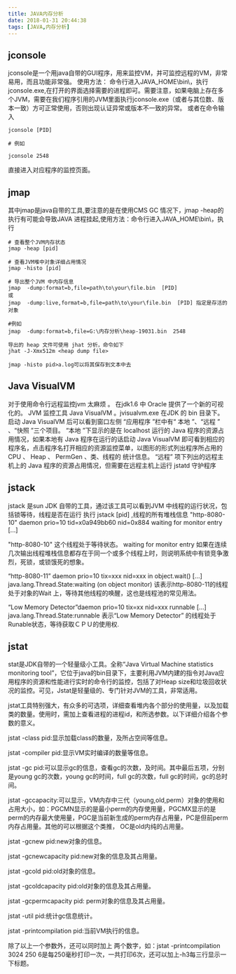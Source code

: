 ```yaml
---
title: JAVA内存分析
date: 2018-01-31 20:44:38
tags: [JAVA,内存分析]
---
```


## jconsole

jconsole是一个用java自带的GUI程序，用来监控VM，并可监控远程的VM，非常易用，而且功能非常强。
使用方法：
命令行进入JAVA_HOME\bin\，执行 jconsole.exe,在打开的界面选择需要的进程即可。需要注意，如果电脑上存在多个JVM，需要在我们程序引用的JVM里面执行jconsole.exe（或者与其位数、版本一致）方可正常使用，否则出现认证异常或版本不一致的异常。
或者在命令输入
```
jconsole [PID]

# 例如

jconsole 2548
```
直接进入对应程序的监控页面。

## jmap

其中jmap是java自带的工具,要注意的是在使用CMS GC 情况下，jmap -heap的执行有可能会导致JAVA 进程挂起,使用方法：命令行进入JAVA_HOME\bin\，执行

```
# 查看整个JVM内存状态
jmap -heap [pid]

# 查看JVM堆中对象详细占用情况
jmap -histo [pid]

# 导出整个JVM 中内存信息
jmap  -dump:format=b,file=path\to\your\file.bin  [PID]
或
jmap  -dump:live,format=b,file=path\to\your\file.bin  [PID] 指定是存活的对象

#例如
jmap  -dump:format=b,file=G:\内存分析\heap-19031.bin  2548

导出的 heap 文件可使用 jhat 分析，命令如下
jhat -J-Xmx512m <heap dump file>

jmap -histo pid>a.log可以将其保存到文本中去

```

## Java VisualVM

对于使用命令行远程监控jvm 太麻烦 。 在jdk1.6 中 Oracle 提供了一个新的可视化的。 JVM 监控工具 Java VisualVM 。jvisualvm.exe 在JDK 的 bin 目录下。启动 Java VisualVM 后可以看到窗口左侧 “应用程序 ”栏中有“ 本地 ”、“远程 ” 、“快照 ”三个项目。
  “本地 ”下显示的是在 localhost 运行的 Java 程序的资源占用情况，如果本地有 Java 程序在运行的话启动 Java VisualVM 即可看到相应的程序名，点击程序名打开相应的资源监控菜单，以图形的形式列出程序所占用的 CPU 、 Heap 、 PermGen 、类、线程的 统计信息。
  “远程” 项下列出的远程主机上的 Java 程序的资源占用情况，但需要在远程主机上运行 jstatd 守护程序

## jstack
  jstack 是sun JDK 自带的工具，通过该工具可以看到JVM 中线程的运行状况，包括锁等待，线程是否在运行
执行 jstack [pid] ,线程的所有堆栈信息
"http-8080-10" daemon prio=10 tid=x0a949bb60 nid=0x884  waiting for monitor entry [...]

"http-8080-10" 这个线程处于等待状态。 waiting for monitor entry 如果在连续几次输出线程堆栈信息都存在于同一个或多个线程上时，则说明系统中有锁竞争激烈，死锁，或锁饿死的想象。

“http-8080-11” daemon prio=10 tix=xxx nid=xxx in object.wait() [...]
 java.lang.Thread.State:waiting (on object monitor)
该表示http-8080-11的线程处于对象的Wait 上，等待其他线程的唤醒，这也是线程池的常见用法。

“Low Memory Detector”daemon prio=10 tix=xx nid=xxx runnable [...] java.lang.Thread.State:runnable
表示“Low Memory Detector” 的线程处于Runable状态，等待获取ＣＰＵ的使用权.

## jstat

stat是JDK自带的一个轻量级小工具。全称“Java Virtual Machine statistics monitoring tool”，它位于java的bin目录下，主要利用JVM内建的指令对Java应用程序的资源和性能进行实时的命令行的监控，包括了对Heap size和垃圾回收状况的监控。可见，Jstat是轻量级的、专门针对JVM的工具，非常适用。

jstat工具特别强大，有众多的可选项，详细查看堆内各个部分的使用量，以及加载类的数量。使用时，需加上查看进程的进程id，和所选参数。以下详细介绍各个参数的意义。

jstat -class pid:显示加载class的数量，及所占空间等信息。

jstat -compiler pid:显示VM实时编译的数量等信息。

jstat -gc pid:可以显示gc的信息，查看gc的次数，及时间。其中最后五项，分别是young gc的次数，young gc的时间，full gc的次数，full gc的时间，gc的总时间。

jstat -gccapacity:可以显示，VM内存中三代（young,old,perm）对象的使用和占用大小，如：PGCMN显示的是最小perm的内存使用量，PGCMX显示的是perm的内存最大使用量，PGC是当前新生成的perm内存占用量，PC是但前perm内存占用量。其他的可以根据这个类推， OC是old内纯的占用量。

jstat -gcnew pid:new对象的信息。

jstat -gcnewcapacity pid:new对象的信息及其占用量。

jstat -gcold pid:old对象的信息。

jstat -gcoldcapacity pid:old对象的信息及其占用量。

jstat -gcpermcapacity pid: perm对象的信息及其占用量。

jstat -util pid:统计gc信息统计。

jstat -printcompilation pid:当前VM执行的信息。

除了以上一个参数外，还可以同时加上 两个数字，如：jstat -printcompilation 3024 250 6是每250毫秒打印一次，一共打印6次，还可以加上-h3每三行显示一下标题。
